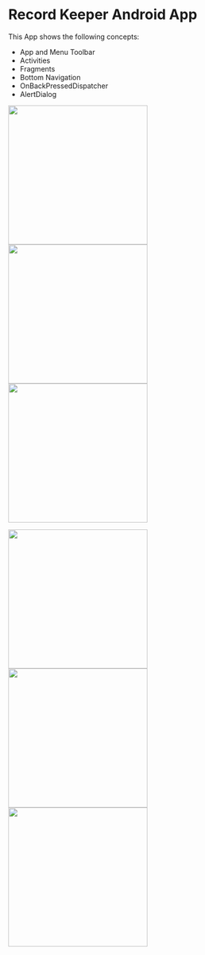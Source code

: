 # Record Keeper Android App

This App shows the following concepts:

- App and Menu Toolbar
- Activities
- Fragments
- Bottom Navigation
- OnBackPressedDispatcher
- AlertDialog

<p float="left">
  <img src="run.png" width="280" />
  <img src="cycle.png" width="280" /> 
  <img src="10km.png" width="280" />
</p>

<p float="left">
  <img src="climb.png" width="280" />
  <img src="reset.png" width="280" /> 
  <img src="exit.png" width="280" />
</p>
